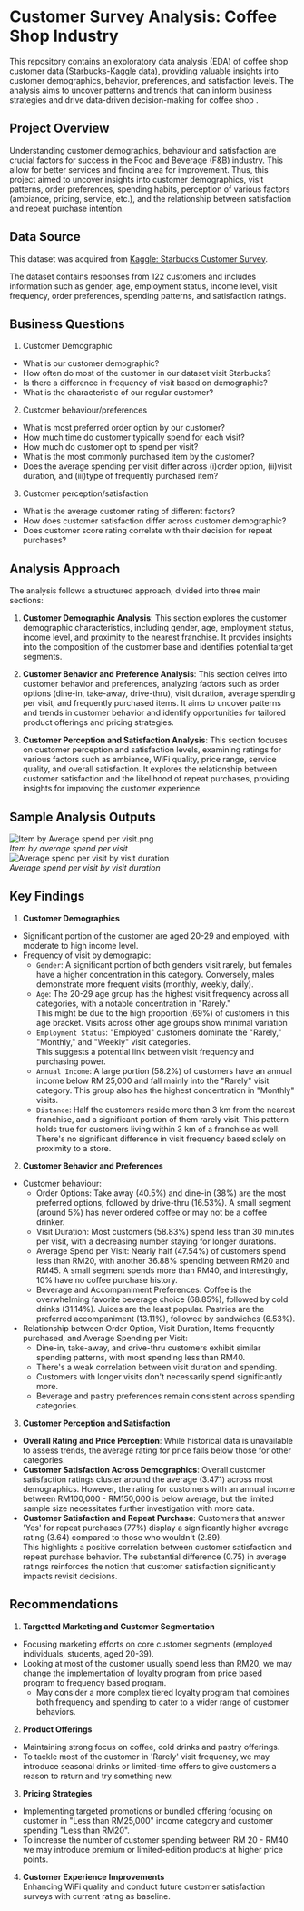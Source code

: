 # Customer Survey Analysis: Coffee Shop Industry
This repository contains an exploratory data analysis (EDA) of coffee shop customer data (Starbucks-Kaggle data), providing valuable insights into customer demographics, behavior, preferences, and satisfaction levels. The analysis aims to uncover patterns and trends that can inform business strategies and drive data-driven decision-making for coffee shop .

## Project Overview
Understanding customer demographics, behaviour and satisfaction  are crucial factors for success in the Food and Beverage (F&B) industry. This allow for better services and finding area for improvement. Thus, this project aimed to uncover insights into customer demographics, visit patterns, order preferences, spending habits, perception of various factors (ambiance, pricing, service, etc.), and the relationship between satisfaction and repeat purchase intention.

## Data Source

This dataset was acquired from [Kaggle: Starbucks Customer Survey](https://www.kaggle.com/datasets/mahirahmzh/starbucks-customer-retention-malaysia-survey/data). 

The dataset contains responses from 122 customers and includes information such as gender, age, employment status, income level, visit frequency, order preferences, spending patterns, and satisfaction ratings.

## Business Questions
1. Customer Demographic
- What is our customer demographic?
- How often do most of the customer in our dataset visit Starbucks?
- Is there a difference in frequency of visit based on demographic?
- What is the characteristic of our regular customer?
2. Customer behaviour/preferences
- What is most preferred order option by our customer?
- How much time do customer typically spend for each visit?
- How much do customer opt to spend per visit?
- What is the most commonly purchased item by the customer?
- Does the average spending per visit differ across (i)order option, (ii)visit duration, and (iii)type of frequently purchased item?
3. Customer perception/satisfaction
- What is the average customer rating of different factors?
- How does customer satisfaction differ across customer demographic?
- Does customer score rating correlate with their decision for repeat purchases?

## Analysis Approach

The analysis follows a structured approach, divided into three main sections:

1. **Customer Demographic Analysis**: This section explores the customer demographic characteristics, including gender, age, employment status, income level, and proximity to the nearest franchise. It provides insights into the composition of the customer base and identifies potential target segments.  

2. **Customer Behavior and Preference Analysis**: This section delves into customer behavior and preferences, analyzing factors such as order options (dine-in, take-away, drive-thru), visit duration, average spending per visit, and frequently purchased items. It aims to uncover patterns and trends in customer behavior and identify opportunities for tailored product offerings and pricing strategies.  

3. **Customer Perception and Satisfaction Analysis**: This section focuses on customer perception and satisfaction levels, examining ratings for various factors such as ambiance, WiFi quality, price range, service quality, and overall satisfaction. It explores the relationship between customer satisfaction and the likelihood of repeat purchases, providing insights for improving the customer experience.

## Sample Analysis Outputs
![Item by Average spend per visit.png](https://github.com/zul-han/starbucks-customer-analysis/blob/main/image/6.%20Item%20by%20Average%20spend%20per%20visit.png?raw=true)  
_Item by average spend per visit_  
![Average spend per visit by visit duration](https://github.com/zul-han/starbucks-customer-analysis/blob/main/image/7.%20Average%20spend%20per%20visit%20by%20Visit%20duration.png?raw=true)  
_Average spend per visit by visit duration_

## Key Findings  
1. **Customer Demographics** 
- Significant portion of the customer are aged 20-29 and employed, with moderate to high income level.
- Frequency of visit by demograpic:
    - `Gender`: A significant portion of both genders visit rarely, but females have a higher concentration in this category. Conversely, males demonstrate more frequent visits (monthly, weekly, daily). 
    - `Age`: The 20-29 age group has the highest visit frequency across all categories, with a notable concentration in "Rarely."  
    This might be due to the high proportion (69%) of customers in this age bracket. Visits across other age groups show minimal variation
    - `Employment Status`: "Employed" customers dominate the "Rarely," "Monthly," and "Weekly" visit categories.  
    This suggests a potential link between visit frequency and purchasing power.
    - `Annual Income`: A large portion (58.2%) of customers have an annual income below RM 25,000 and fall mainly into the "Rarely" visit category. This group also has the highest concentration in "Monthly" visits.
    - `Distance`:  Half the customers reside more than 3 km from the nearest franchise, and a significant portion of them rarely visit. This pattern holds true for customers living within 3 km of a franchise as well.  
    There's no significant difference in visit frequency based solely on proximity to a store. 

2. **Customer Behavior and Preferences**
- Customer behaviour:
    - Order Options: Take away (40.5%) and dine-in (38%) are the most preferred options, followed by drive-thru (16.53%). A small segment (around 5%) has never ordered coffee or may not be a coffee drinker.
    - Visit Duration: Most customers (58.83%) spend less than 30 minutes per visit, with a decreasing number staying for longer durations. 
    - Average Spend per Visit: Nearly half (47.54%) of customers spend less than RM20, with another 36.88% spending between RM20 and RM45. A small segment spends more than RM40, and interestingly, 10% have no coffee purchase history. 
    - Beverage and Accompaniment Preferences: Coffee is the overwhelming favorite beverage choice (68.85%), followed by cold drinks (31.14%). Juices are the least popular. Pastries are the preferred accompaniment (13.11%), followed by sandwiches (6.53%). 
- Relationship between Order Option, Visit Duration, Items frequently purchased, and Average Spending per Visit:  
    - Dine-in, take-away, and drive-thru customers exhibit similar spending patterns, with most spending less than RM40. 
    - There's a weak correlation between visit duration and spending.
    - Customers with longer visits don't necessarily spend significantly more. 
    - Beverage and pastry preferences remain consistent across spending categories.  

3. **Customer Perception and Satisfaction**
- **Overall Rating and Price Perception**:  While historical data is unavailable to assess trends, the average rating for price falls below those for other categories. 
- **Customer Satisfaction Across Demographics**: Overall customer satisfaction ratings cluster around the average (3.471) across most demographics. However, the rating for customers with an annual income between RM100,000 - RM150,000 is below average, but the limited sample size necessitates further investigation with more data. 
- **Customer Satisfaction and Repeat Purchase**: 
Customers that answer 'Yes' for repeat purchases (77%) display a significantly higher average rating (3.64) compared to those who wouldn't (2.89).  
This highlights a positive correlation between customer satisfaction and repeat purchase behavior. The substantial difference (0.75) in average ratings reinforces the notion that customer satisfaction significantly impacts revisit decisions.

## Recommendations
1. **Targetted Marketing and Customer Segmentation**
- Focusing marketing efforts on core customer segments (employed individuals, students, aged 20-39).
-  Looking at most of the customer usually spend less than RM20, we may change the implementation of loyalty program from price based program to frequency based program.
    - May consider a more complex tiered loyalty program that combines both frequency and spending to cater to a wider range of customer behaviors.

2. **Product Offerings**
- Maintaining strong focus on coffee, cold drinks and pastry offerings.
- To tackle most of the customer in 'Rarely' visit frequency, we may introduce seasonal drinks or limited-time offers to give customers a reason to return and try something new.

3. **Pricing Strategies** 
- Implementing targeted promotions or bundled offering focusing on customer in "Less than RM25,000" income category and customer spending "Less than RM20".
- To increase the number of customer spending between RM 20 - RM40 we may introduce premium or limited-edition products at higher price points.

4. **Customer Experience Improvements**  
Enhancing WiFi quality and conduct future customer satisfaction surveys with current rating as baseline.
